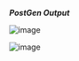 ***PostGen Output***

![image](https://github.com/user-attachments/assets/4aaf5940-e973-436e-a8bf-b05a1242f27d)

![image](https://github.com/user-attachments/assets/b9a01268-a545-49ef-9f30-dd706f552f96)
